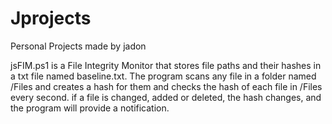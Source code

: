 # Jprojects
Personal Projects made by jadon

jsFIM.ps1 is a File Integrity Monitor that stores file paths and their hashes in a txt file named baseline.txt. The program scans any file in a folder named /Files and creates a hash for them and checks the hash of each file in /Files every second. if a file is changed, added or deleted, the hash changes, and the program will provide a notification. 

